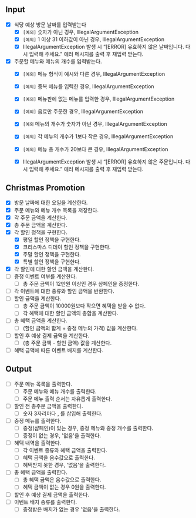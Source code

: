 ## Input

- [x]  식당 예상 방문 날짜를 입력받는다
   - [x]  `[예외]` 숫자가 아닌 경우, IllegalArgumentException
   - [x]  `[예외]` 1 이상 31 이하값이 아닌 경우, IllegalArgumentException
   - [x]  IllegalArgumentException 발생 시 “[ERROR] 유효하지 않은 날짜입니다. 다시 입력해 주세요." 에러 메시지를 출력 후 재입력 받는다.
- [x]  주문할 메뉴와 메뉴의 개수를 입력받는다.
   - [x]  `[예외]` 메뉴 형식이 예시와 다른 경우, IllegalArgumentException
   - [x]  `[예외]` 중복 메뉴를 입력한 경우, IllegalArgumentException
   - [x]  `[예외]` 메뉴판에 없는 메뉴를 입력한 경우, IllegalArgumentException
   - [x]  `[예외]` 음료만 주문한 경우, IllegalArgumentException
   - [x]  `[예외`  메뉴의 개수가 숫자가 아닌 경우, IllegalArgumentException
   - [x]  `[예외]` 각 메뉴의 개수가 1보다 작은 경우, IllegalArgumentException
   - [x]  `[예외]` 메뉴 총 개수가 20보다 큰 경우, IllegalArgumentException
   - [x]  IllegalArgumentException 발생 시 “[ERROR] 유효하지 않은 주문입니다. 다시 입력해 주세요.” 에러 메시지를 출력 후 재입력 받는다.


## Christmas Promotion

- [x]  방문 날짜에 대한 요일을 계산한다.
- [x]  주문 메뉴와 메뉴 개수 목록을 저장한다.
- [x]  각 주문 금액을 계산한다.
- [x]  총 주문 금액을 계산한다.
- [x]  각 할인 정책을 구현한다.
   - [x]  평일 할인 정책을 구현한다.
   - [x]  크리스마스 디데이 할인 정책을 구현한다.
   - [x]  주말 할인 정책을 구현한다.
   - [x]  특별 할인 정책을 구현한다.
- [x]  각 할인에 대한 할인 금액을 계산한다.
- [ ]  증정 이벤트 여부를 계산한다.
   - [ ]  총 주문 금액이 12만원 이상인 경우 샴페인을 증정한다.
- [ ]  각 이벤트에 대한 종류와 할인 금액을 반환한다.
- [ ]  할인 금액을 계산한다.
   - [ ]  총 주문 금액이 10000원보다 작으면 혜택을 받을 수 없다.
   - [ ]  각 혜택에 대한 할인 금액의 총합을 계산한다.
- [ ]  총 혜택 금액을 계산한다.
   - [ ]  (할인 금액의 합계 + 증정 메뉴의 가격) 값을 계산한다.
- [ ]  할인 후 예상 결제 금액을 계산한다.
   - [ ]  (총 주문 금액 - 할인 금액) 값을 계산한다.
- [ ]  혜택 금액에 따른 이벤트 배지를 계산한다.

## Output

- [ ]  주문 메뉴 목록을 출력한다.
   - [ ]  주문 메뉴와 메뉴 개수를 출력한다.
   - [ ]  주문 메뉴 출력 순서는 자유롭게 출력한다.
- [ ]  할인 전 총주문 금액을 출력한다.
   - [ ]  숫자 3자리마다 , 를 삽입해 출력한다.
- [ ]  증정 메뉴를 출력한다.
   - [ ]  증정(샴페인)이 있는 경우, 증정 메뉴와 증정 개수를 출력한다.
   - [ ]  증정이 없는 경우, '없음'을 출력한다.
- [ ]  혜택 내역을 출력한다.
   - [ ]  각 이벤트 종류와 혜택 금액을 출력한다.
   - [ ]  혜택 금액을 음수값으로 출력한다.
   - [ ]  혜택받지 못한 경우, '없음'을 출력한다.
- [ ]  총 혜택 금액을 출력한다.
   - [ ]  총 혜택 금액은 음수값으로 출력한다.
   - [ ]  혜택 금액이 없는 경우 0원을 출력한다.
- [ ]  할인 후 예상 결제 금액을 출력한다.
- [ ]  이벤트 배지 종류를 출력한다.
   - [ ]  증정받은 배지가 없는 경우 '없음'을 출력한다.